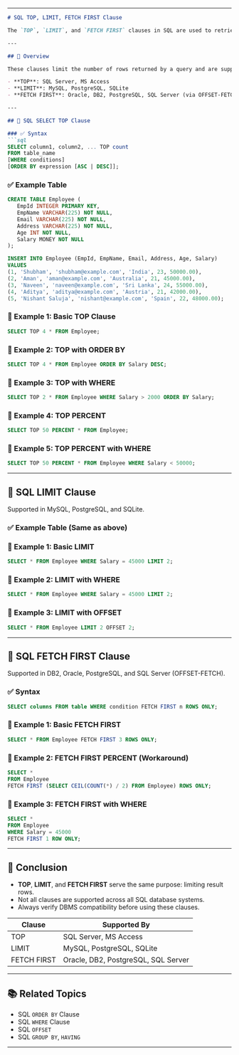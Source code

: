 
---

````markdown
# SQL TOP, LIMIT, FETCH FIRST Clause

The `TOP`, `LIMIT`, and `FETCH FIRST` clauses in SQL are used to retrieve a specific number of records from a table. These are especially useful when working with large datasets to enhance performance and manageability.

---

## 📌 Overview

These clauses limit the number of rows returned by a query and are supported by different SQL database systems:

- **TOP**: SQL Server, MS Access
- **LIMIT**: MySQL, PostgreSQL, SQLite
- **FETCH FIRST**: Oracle, DB2, PostgreSQL, SQL Server (via OFFSET-FETCH)

---

## 🔹 SQL SELECT TOP Clause

### ✅ Syntax
```sql
SELECT column1, column2, ... TOP count
FROM table_name
[WHERE conditions]
[ORDER BY expression [ASC | DESC]];
````

### ✅ Example Table

```sql
CREATE TABLE Employee (
   EmpId INTEGER PRIMARY KEY, 
   EmpName VARCHAR(225) NOT NULL,  
   Email VARCHAR(225) NOT NULL,   
   Address VARCHAR(225) NOT NULL,
   Age INT NOT NULL,
   Salary MONEY NOT NULL
);

INSERT INTO Employee (EmpId, EmpName, Email, Address, Age, Salary)
VALUES 
(1, 'Shubham', 'shubham@example.com', 'India', 23, 50000.00),
(2, 'Aman', 'aman@example.com', 'Australia', 21, 45000.00),
(3, 'Naveen', 'naveen@example.com', 'Sri Lanka', 24, 55000.00),
(4, 'Aditya', 'aditya@example.com', 'Austria', 21, 42000.00),
(5, 'Nishant Saluja', 'nishant@example.com', 'Spain', 22, 48000.00);
```

### 📘 Example 1: Basic TOP Clause

```sql
SELECT TOP 4 * FROM Employee;
```

### 📘 Example 2: TOP with ORDER BY

```sql
SELECT TOP 4 * FROM Employee ORDER BY Salary DESC;
```

### 📘 Example 3: TOP with WHERE

```sql
SELECT TOP 2 * FROM Employee WHERE Salary > 2000 ORDER BY Salary;
```

### 📘 Example 4: TOP PERCENT

```sql
SELECT TOP 50 PERCENT * FROM Employee;
```

### 📘 Example 5: TOP PERCENT with WHERE

```sql
SELECT TOP 50 PERCENT * FROM Employee WHERE Salary < 50000;
```

---

## 🔹 SQL LIMIT Clause

Supported in MySQL, PostgreSQL, and SQLite.

### ✅ Example Table (Same as above)

### 📘 Example 1: Basic LIMIT

```sql
SELECT * FROM Employee WHERE Salary = 45000 LIMIT 2;
```

### 📘 Example 2: LIMIT with WHERE

```sql
SELECT * FROM Employee WHERE Salary = 45000 LIMIT 2;
```

### 📘 Example 3: LIMIT with OFFSET

```sql
SELECT * FROM Employee LIMIT 2 OFFSET 2;
```

---

## 🔹 SQL FETCH FIRST Clause

Supported in DB2, Oracle, PostgreSQL, and SQL Server (OFFSET-FETCH).

### ✅ Syntax

```sql
SELECT columns FROM table WHERE condition FETCH FIRST n ROWS ONLY;
```

### 📘 Example 1: Basic FETCH FIRST

```sql
SELECT * FROM Employee FETCH FIRST 3 ROWS ONLY;
```

### 📘 Example 2: FETCH FIRST PERCENT (Workaround)

```sql
SELECT * 
FROM Employee 
FETCH FIRST (SELECT CEIL(COUNT(*) / 2) FROM Employee) ROWS ONLY;
```

### 📘 Example 3: FETCH FIRST with WHERE

```sql
SELECT * 
FROM Employee 
WHERE Salary = 45000 
FETCH FIRST 1 ROW ONLY;
```

---

## 🧠 Conclusion

* **TOP**, **LIMIT**, and **FETCH FIRST** serve the same purpose: limiting result rows.
* Not all clauses are supported across all SQL database systems.
* Always verify DBMS compatibility before using these clauses.

| Clause      | Supported By                        |
| ----------- | ----------------------------------- |
| TOP         | SQL Server, MS Access               |
| LIMIT       | MySQL, PostgreSQL, SQLite           |
| FETCH FIRST | Oracle, DB2, PostgreSQL, SQL Server |

---

## 📚 Related Topics

* SQL `ORDER BY` Clause
* SQL `WHERE` Clause
* SQL `OFFSET`
* SQL `GROUP BY`, `HAVING`

---
